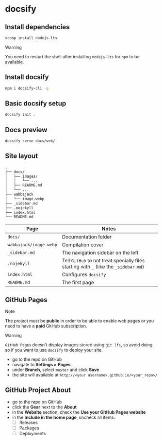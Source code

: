 # docsify

## Install dependencies

```bash
scoop install nodejs-lts
```

> [!WARNING]
> You need to restart the shell after installing `nodejs-lts` for `npm` to be available.

## Install docsify

```bash
npm i docsify-cli -g
```

## Basic docsify setup

```bash
docsify init .
```

## Docs preview

```bash
docsify serve docs/web/
```

## Site layout

```txt
.
├── docs/
│   ├── images/
│   │   └── ...
│   ├── README.md
│   └── ...
├── wabbajack
│   └── image.webp
├── _sidebar.md
├── .nojekyll
├── index.html
└── README.md
```

| Page | Notes |
|---|---|
| `docs/` | Documentation folder |
| `wabbajack/image.webp` | Compilation cover |
| `_sidebar.md` | The navigation sidebar on the left |
| `.nojekyll` | Tell `GitHub` to not treat specially files starting with `_` (like the `_sidebar.md`) |
| `index.html` | Configures `docsify` |
| `README.md` | The first page |

## GitHub Pages

> [!NOTE]
> The project must be **public** in order to be able to enable web pages or you need to have a **paid** GitHub subscription.

> [!WARNING]
> `GitHub Pages` doesn't display images stored using `git lfs`, so avoid doing so if you want to use `docsify` to deploy your site.

* go to the repo on GitHub
* navigate to **Settings > Pages**
* under **Branch**, select `master` and click **Save**
* the site will available at `http://<your username>.github.io/<your_repo>/`

## GitHub Project About

* go to the repo on GitHub
* click the **Gear** next to the **About**
* in the **Website** section, check the **Use your GitHub Pages website**
* in the **Include in the home page**, uncheck all items:
  * [ ] Releases
  * [ ] Packages
  * [ ] Deployments
